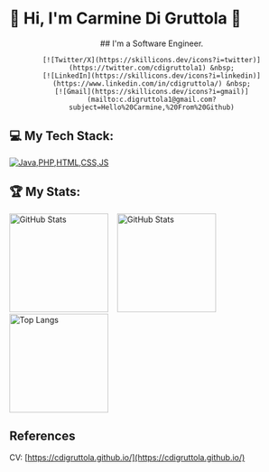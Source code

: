 # 👋 Hi, I'm **Carmine Di Gruttola** 👋

<div align="center">
    ## I'm a Software Engineer.
    
    [![Twitter/X](https://skillicons.dev/icons?i=twitter)](https://twitter.com/cdigruttola1) &nbsp;
    [![LinkedIn](https://skillicons.dev/icons?i=linkedin)](https://www.linkedin.com/in/cdigruttola/) &nbsp;
    [![Gmail](https://skillicons.dev/icons?i=gmail)](mailto:c.digruttola1@gmail.com?subject=Hello%20Carmine,%20From%20Github)

</div>

## 💻 My Tech Stack:

[![Java,PHP,HTML,CSS,JS](https://skillicons.dev/icons?i=java,php,html,css,js)](https://skillicons.dev)

## 🏆 My Stats:

<p>
    <img height=175 alt="GitHub Stats" src="https://github-readme-stats.vercel.app/api?username=cdigruttola&show_icons=true&count_private=true&theme=dark"/> &nbsp;&nbsp;
    <img height=175 alt="GitHub Stats" src="https://github-readme-streak-stats.herokuapp.com/?user=cdigruttola&&theme=dark"/> &nbsp;&nbsp;
    <img height=175 alt="Top Langs" src="https://github-readme-stats.vercel.app/api/top-langs/?username=cdigruttola&show_icons=true&theme=dark"/>
</p>

## References

CV: [https://cdigruttola.github.io/](https://cdigruttola.github.io/)

<!--
Here are some ideas to get you started:

- 🔭 I’m currently working on ...
- 🌱 I’m currently learning ...
- 👯 I’m looking to collaborate on ...
- 🤔 I’m looking for help with ...
- 💬 Ask me about ...
- 📫 How to reach me: ...
- 😄 Pronouns: ...
- ⚡ Fun fact: ...
-->
